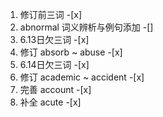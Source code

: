 1. 修订前三词 -[x]
2. abnormal 词义辨析与例句添加 -[]
3. 6.13日欠三词 -[x]
4. 修订 absorb ~ abuse -[x]
5. 6.14日欠三词 -[x]
6. 修订 academic ~ accident -[x]
7. 完善 account -[x]
8. 补全 acute -[x]
